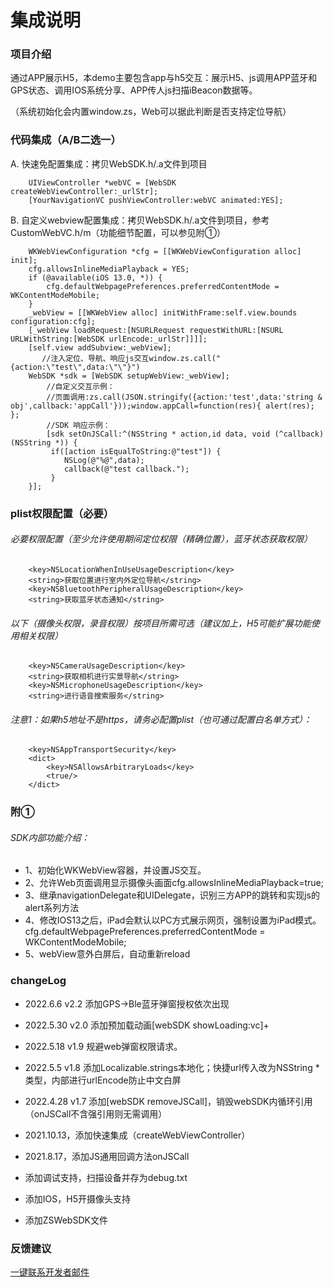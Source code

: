 # 集成说明

### 项目介绍

通过APP展示H5，本demo主要包含app与h5交互：展示H5、js调用APP蓝牙和GPS状态、调用IOS系统分享、APP传人js扫描iBeacon数据等。

（系统初始化会内置window.zs，Web可以据此判断是否支持定位导航）

### 代码集成（A/B二选一）

A. 快速免配置集成：拷贝WebSDK.h/.a文件到项目

```
    UIViewController *webVC = [WebSDK createWebViewController:_urlStr];
    [YourNavigationVC pushViewController:webVC animated:YES];
```

B. 自定义webview配置集成：拷贝WebSDK.h/.a文件到项目，参考CustomWebVC.h/m（功能细节配置，可以参见附①）

```
    WKWebViewConfiguration *cfg = [[WKWebViewConfiguration alloc] init];
    cfg.allowsInlineMediaPlayback = YES;
    if (@available(iOS 13.0, *)) {
        cfg.defaultWebpagePreferences.preferredContentMode = WKContentModeMobile;
    }
    _webView = [[WKWebView alloc] initWithFrame:self.view.bounds configuration:cfg];
    [_webView loadRequest:[NSURLRequest requestWithURL:[NSURL URLWithString:[WebSDK urlEncode:_urlStr]]]];
    [self.view addSubview:_webView];
       //注入定位、导航、响应js交互window.zs.call("{action:\"test\",data:\"\"}")
    WebSDK *sdk = [WebSDK setupWebView:_webView];
        //自定义交互示例：
        //页面调用:zs.call(JSON.stringify({action:'test',data:'string & obj',callback:'appCall'}));window.appCall=function(res){ alert(res); };
        //SDK 响应示例：
        [sdk setOnJSCall:^(NSString * action,id data, void (^callback)(NSString *)) {
         if([action isEqualToString:@"test"]) {
            NSLog(@"%@",data);
            callback(@"test callback.");
         }
    }];
```

### plist权限配置（必要）

###### 必要权限配置（至少允许使用期间定位权限（精确位置），蓝牙状态获取权限）

```
    <key>NSLocationWhenInUseUsageDescription</key>
    <string>获取位置进行室内外定位导航</string>
    <key>NSBluetoothPeripheralUsageDescription</key>
    <string>获取蓝牙状态通知</string>
```

###### 以下（摄像头权限，录音权限）按项目所需可选（建议加上，H5可能扩展功能使用相关权限）

```
    <key>NSCameraUsageDescription</key>
    <string>获取相机进行实景导航</string>
    <key>NSMicrophoneUsageDescription</key>
    <string>进行语音搜索服务</string>
```

###### 注意1：如果h5地址不是https，请务必配置plist（也可通过配置白名单方式）：

```
    <key>NSAppTransportSecurity</key>
    <dict>
        <key>NSAllowsArbitraryLoads</key>
        <true/>
    </dict>
```

### 附①

###### SDK内部功能介绍：

- 1、初始化WKWebView容器，并设置JS交互。
- 2、允许Web页面调用显示摄像头画面cfg.allowsInlineMediaPlayback=true;
- 3、继承navigationDelegate和UIDelegate，识别三方APP的跳转和实现js的alert系列方法
- 4、修改IOS13之后，iPad会默认以PC方式展示网页，强制设置为iPad模式。 cfg.defaultWebpagePreferences.preferredContentMode = WKContentModeMobile;
- 5、webView意外白屏后，自动重新reload

### changeLog

* 2022.6.6 v2.2 添加GPS->Ble蓝牙弹窗授权依次出现

* 2022.5.30 v2.0 添加预加载动画[webSDK showLoading:vc]+

* 2022.5.18 v1.9 规避web弹窗权限请求。

* 2022.5.5 v1.8 添加Localizable.strings本地化；快捷url传入改为NSString *类型，内部进行urlEncode防止中文白屏

* 2022.4.28 v1.7 添加[webSDK removeJSCall]，销毁webSDK内循环引用（onJSCall不含强引用则无需调用）
- 2021.10.13，添加快速集成（createWebViewController）

- 2021.8.17，添加JS通用回调方法onJSCall

- 添加调试支持，扫描设备并存为debug.txt

- 添加IOS，H5开摄像头支持

- 添加ZSWebSDK文件

### 反馈建议

[一键联系开发者邮件](mailto:thomas@brtbeacon.com?subject=ZSWebSDK&body=我的问题描述：)